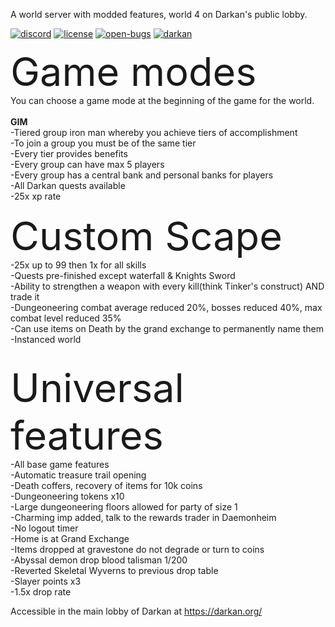 A world server with modded features, world 4 on Darkan's public lobby.

[![discord][discord-badge]][discord-link] [![license][license-badge]][gnu-gpl-link] [![open-bugs][bug-badge]][bug-link] [![darkan](https://snapcraft.io/darkan/badge.svg)](https://snapcraft.io/darkan)

[discord-link]: https://discord.gg/Z32ggEB
[discord-badge]: https://img.shields.io/discord/118102728026095623?label=discord&logo=discord

[gnu-gpl-link]: https://www.gnu.org/licenses/gpl-3.0.en.html
[license-badge]: https://img.shields.io/badge/license-GPLv3-blue.svg

[bug-link]: https://github.com/titandino/darkan-world-server/issues
[bug-badge]: https://img.shields.io/github/issues-raw/titandino/darkan-world-server/bug?label=open%20bugs

<span style="font-size:4.5em;">Game modes</span><br>
You can choose a game mode at the beginning of the game for the world. <br><br>
<b>GIM</b><br>
-Tiered group iron man whereby you achieve tiers of accomplishment<br>
-To join a group you must be of the same tier<br>
-Every tier provides benefits<br>
-Every group can have max 5 players<br>
-Every group has a central bank and personal banks for players<br>
-All Darkan quests available<br>
-25x xp rate<br>
<br>
<span style="font-size:4.5em;">Custom Scape</span><br>
-25x up to 99 then 1x for all skills<br>
-Quests pre-finished except waterfall & Knights Sword<br>
-Ability to strengthen a weapon with every kill(think Tinker's construct) AND trade it<br>
-Dungeoneering combat average reduced 20%, bosses reduced 40%, max combat level reduced 35%<br>
-Can use items on Death by the grand exchange to permanently name them<br>
-Instanced world<br>


<br>
<span style="font-size:4.5em;">Universal features</span><br>
-All base game features<br>
-Automatic treasure trail opening<br>
-Death coffers, recovery of items for 10k coins<br>
-Dungeoneering tokens x10<br>
-Large dungeoneering floors allowed for party of size 1<br>
-Charming imp added, talk to the rewards trader in Daemonheim<br>
-No logout timer<br>
-Home is at Grand Exchange<br>
-Items dropped at gravestone do not degrade or turn to coins<br>
-Abyssal demon drop blood talisman 1/200<br>
-Reverted Skeletal Wyverns to previous drop table<br>
-Slayer points x3<br>
-1.5x drop rate<br>


Accessible in the main lobby of Darkan at https://darkan.org/
